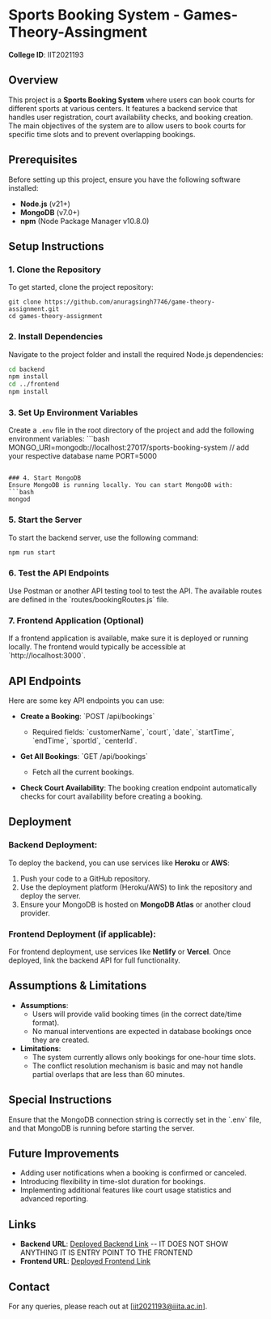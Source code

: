 
# Sports Booking System - Games-Theory-Assingment

**College ID**: IIT2021193

## Overview
This project is a **Sports Booking System** where users can book courts for different sports at various centers. It features a backend service that handles user registration, court availability checks, and booking creation. The main objectives of the system are to allow users to book courts for specific time slots and to prevent overlapping bookings.

## Prerequisites
Before setting up this project, ensure you have the following software installed:
- **Node.js** (v21+)
- **MongoDB** (v7.0+)
- **npm** (Node Package Manager v10.8.0)

## Setup Instructions

### 1. Clone the Repository
To get started, clone the project repository:
```shell
git clone https://github.com/anuragsingh7746/game-theory-assignment.git
cd games-theory-assignment
```

### 2. Install Dependencies
Navigate to the project folder and install the required Node.js dependencies:
```bash
cd backend
npm install
cd ../frontend
npm install
```

### 3. Set Up Environment Variables
Create a `.env` file in the root directory of the project and add the following environment variables:
\`\`\`bash
MONGO_URI=mongodb://localhost:27017/sports-booking-system // add your respective database name
PORT=5000
```

### 4. Start MongoDB
Ensure MongoDB is running locally. You can start MongoDB with:
```bash
mongod
```

### 5. Start the Server
To start the backend server, use the following command:
```bash
npm run start
```


### 6. Test the API Endpoints
Use Postman or another API testing tool to test the API. The available routes are defined in the \`routes/bookingRoutes.js\` file.

### 7. Frontend Application (Optional)
If a frontend application is available, make sure it is deployed or running locally. The frontend would typically be accessible at \`http://localhost:3000\`.

## API Endpoints
Here are some key API endpoints you can use:

- **Create a Booking**: \`POST /api/bookings\`
  - Required fields: \`customerName\`, \`court\`, \`date\`, \`startTime\`, \`endTime\`, \`sportId\`, \`centerId\`.

- **Get All Bookings**: \`GET /api/bookings\`
  - Fetch all the current bookings.

- **Check Court Availability**: The booking creation endpoint automatically checks for court availability before creating a booking.

## Deployment

### Backend Deployment:
To deploy the backend, you can use services like **Heroku** or **AWS**:
1. Push your code to a GitHub repository.
2. Use the deployment platform (Heroku/AWS) to link the repository and deploy the server.
3. Ensure your MongoDB is hosted on **MongoDB Atlas** or another cloud provider.

### Frontend Deployment (if applicable):
For frontend deployment, use services like **Netlify** or **Vercel**. Once deployed, link the backend API for full functionality.

## Assumptions & Limitations
- **Assumptions**: 
  - Users will provide valid booking times (in the correct date/time format).
  - No manual interventions are expected in database bookings once they are created.
- **Limitations**: 
  - The system currently allows only bookings for one-hour time slots.
  - The conflict resolution mechanism is basic and may not handle partial overlaps that are less than 60 minutes.

## Special Instructions
Ensure that the MongoDB connection string is correctly set in the \`.env\` file, and that MongoDB is running before starting the server.

## Future Improvements
- Adding user notifications when a booking is confirmed or canceled.
- Introducing flexibility in time-slot duration for bookings.
- Implementing additional features like court usage statistics and advanced reporting.

## Links
- **Backend URL**: [Deployed Backend Link](https://game-theory-assignment-backend.onrender.com/)  -- IT DOES NOT SHOW ANYTHING IT IS ENTRY POINT TO THE FRONTEND
- **Frontend URL**: [Deployed Frontend Link](https://game-theory-assignment-frontend-9ku3.onrender.com)

## Contact
For any queries, please reach out at [iit2021193@iiita.ac.in].
